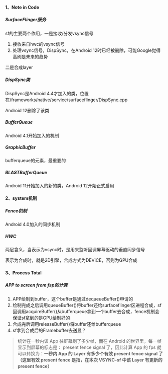 #### 1、Note in Code

##### SurfaceFlinger服务

sf的主要两个作用，一是接收/分发vsync信号

1. 接收来自hwc的vsync信号
2. 处理vsync信号，DispSync，在Android 12时已经被删除，可能Google觉得高刷是未来的趋势

二是合成layer

##### DispSync类

DispSync是Android 4.4才加入的类，位置在/frameworks/native/service/surfaceflinger/DispSync.cpp

Android 12删除了该类

##### BufferQueue

Android 4.1开始加入的机制

##### GraphicBuffer

bufferqueue的元素，最重要的

##### BLASTBufferQueue

Android 11开始加入的新的类，Android 12开始正式启用

#### 2、system机制

##### Fence机制

Android 4.0加入的同步机制

##### HWC

两层含义，当表示为vsync时，是用来监听回调屏幕驱动的垂直同步信号

表示为合成时，就是2D引擎，合成方式为DEVICE，否则为GPU合成

#### 3、Process Total

##### APP to screen from fsp的计算

1. APP绘制到buffer，这个buffer是通过dequeueBuffer()申请的
2. 绘制完成之后调用queueBuffer()将buffer还给surfaceflinger区进程合成，sf回调用acquireBuffer()从bufferqueue拿到一个buffer去合成，fence机制会保证sf拿到的是GPU绘制好的
3. 合成完后调用releaseBuffer()将buffer还给bufferqueue
4. sf拿到合成后的Framebuffer去送显？

> 统计在一秒内该 App 往屏幕刷了多少帧，而在 Android 的世界里，每一帧显示到屏幕的标志是： present fence signal 了，因此计算 App 的 fps 就可以转换为：**一秒内 App 的 Layer 有多少个有效 present fence signal 了（这里有效 present fence 是指，在本次 VSYNC-sf 中该 Layer 有更新的 present fence）**





